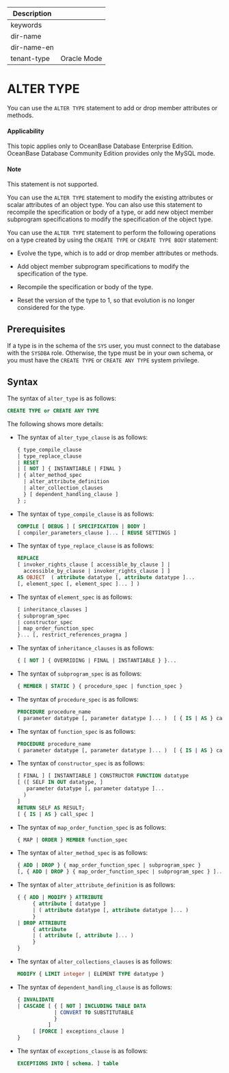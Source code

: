 | Description   |                 |
|---------------|-----------------|
| keywords      |                 |
| dir-name      |                 |
| dir-name-en   |                 |
| tenant-type   | Oracle Mode     |


# ALTER TYPE

You can use the `ALTER TYPE` statement to add or drop member attributes or methods.

  <main id="notice" >
    <h4>Applicability</h4>
    <p>This topic applies only to OceanBase Database Enterprise Edition. OceanBase Database Community Edition provides only the MySQL mode.
  </main>

<main id="notice" type='explain'>
  <h4>Note</h4>
  <p>This statement is not supported. </p>
</main>


You can use the `ALTER TYPE` statement to modify the existing attributes or scalar attributes of an object type.  You can also use this statement to recompile the specification or body of a type, or add new object member subprogram specifications to modify the specification of the object type.

You can use the `ALTER TYPE` statement to perform the following operations on a type created by using the `CREATE TYPE` or `CREATE TYPE BODY` statement:

* Evolve the type, which is to add or drop member attributes or methods.



* Add object member subprogram specifications to modify the specification of the type.



* Recompile the specification or body of the type.



* Reset the version of the type to 1, so that evolution is no longer considered for the type.






Prerequisites
-------------------------

If a type is in the schema of the `SYS` user, you must connect to the database with the `SYSDBA` role. Otherwise, the type must be in your own schema, or you must have the `CREATE TYPE` or `CREATE ANY TYPE` system privilege.

Syntax
-----------------------

The syntax of `alter_type` is as follows:

```sql
CREATE TYPE or CREATE ANY TYPE
```



The following shows more details:

* The syntax of `alter_type_clause` is as follows:

   ```sql
   { type_compile_clause
   | type_replace_clause
   | RESET
   | [ NOT ] { INSTANTIABLE | FINAL }
   | { alter_method_spec
     | alter_attribute_definition
     | alter_collection_clauses
     } [ dependent_handling_clause ]
   } ;
   ```



* The syntax of `type_compile_clause` is as follows:

   ```sql
   COMPILE [ DEBUG ] [ SPECIFICATION | BODY ]
   [ compiler_parameters_clause ]... [ REUSE SETTINGS ]
   ```



* The syntax of `type_replace_clause` is as follows:

   ```sql
   REPLACE
   [ invoker_rights_clause [ accessible_by_clause ] |
     accessible_by_clause | invoker_rights_clause ] ]
   AS OBJECT  ( attribute datatype [, attribute datatype ]...
   [, element_spec [, element_spec ]... ] )
   ```



* The syntax of `element_spec` is as follows:

   ```sql
   [ inheritance_clauses ]
   { subprogram_spec
   | constructor_spec
   | map_order_function_spec
   }... [, restrict_references_pragma ]
   ```




* The syntax of `inheritance_clauses` is as follows:

   ```sql
   { [ NOT ] { OVERRIDING | FINAL | INSTANTIABLE } }...
   ```



* The syntax of `subprogram_spec` is as follows:

   ```sql
   { MEMBER | STATIC } { procedure_spec | function_spec }
   ```



* The syntax of `procedure_spec` is as follows:

   ```sql
   PROCEDURE procedure_name
   ( parameter datatype [, parameter datatype ]... )  [ { IS | AS } call_spec ]
   ```



* The syntax of `function_spec` is as follows:

   ```sql
   PROCEDURE procedure_name
   ( parameter datatype [, parameter datatype ]... )  [ { IS | AS } call_spec ]
   ```



* The syntax of `constructor_spec` is as follows:

   ```sql
   [ FINAL ] [ INSTANTIABLE ] CONSTRUCTOR FUNCTION datatype
   [ ([ SELF IN OUT datatype, ]
      parameter datatype [, parameter datatype ]...
     )
   ]
   RETURN SELF AS RESULT;
   [ { IS | AS } call_spec ]
   ```



* The syntax of `map_order_function_spec` is as follows:

   ```sql
   { MAP | ORDER } MEMBER function_spec
   ```



* The syntax of `alter_method_spec` is as follows:

   ```sql
   { ADD | DROP } { map_order_function_spec | subprogram_spec }
   [, { ADD | DROP } { map_order_function_spec | subprogram_spec } ]...
   ```


* The syntax of `alter_attribute_definition` is as follows:

   ```sql
   { { ADD | MODIFY } ATTRIBUTE
        { attribute [ datatype ]
        | ( attribute datatype [, attribute datatype ]... )
        }
   | DROP ATTRIBUTE
        { attribute
        | ( attribute [, attribute ]... )
        }
   }
   ```



* The syntax of `alter_collections_clauses` is as follows:

   ```sql
   MODIFY { LIMIT integer | ELEMENT TYPE datatype }
   ```



* The syntax of `dependent_handling_clause` is as follows:

   ```sql
   { INVALIDATE
   | CASCADE [ { [ NOT ] INCLUDING TABLE DATA
               | CONVERT TO SUBSTITUTABLE
               }
             ]
        [ [FORCE ] exceptions_clause ]
   }
   ```



* The syntax of `exceptions_clause` is as follows:

   ```sql
   EXCEPTIONS INTO [ schema. ] table
   ```
